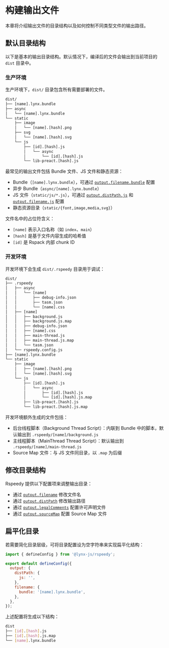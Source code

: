 # 构建输出文件

本章将介绍输出文件的目录结构以及如何控制不同类型文件的输出路径。

## 默认目录结构

以下是基本的输出目录结构。默认情况下，编译后的文件会输出到当前项目的 `dist` 目录中。

### 生产环境

生产环境下，`dist/` 目录包含所有需要部署的文件。

```txt
dist/
├── [name].lynx.bundle
├── async
│   └── [name].lynx.bundle
└── static
    ├── image
    │   └── [name].[hash].png
    ├── svg
    │   └── [name].[hash].svg
    └── js
        ├── [id].[hash].js
        │   └── async
        │       └── [id].[hash].js
        └── lib-preact.[hash].js
```

最常见的输出文件包括 Bundle 文件、JS 文件和静态资源：

- Bundle（`[name].lynx.bundle`），可通过 [`output.filename.bundle`] 配置
- 异步 Bundle（`async/[name].lynx.bundle`）
- JS 文件（`static/js/*.js`），可通过 [`output.distPath.js`] 和 [`output.filename.js`] 配置
- 静态资源目录（`static/{font,image,media,svg}`）

文件名中的占位符含义：

- `[name]` 表示入口名称（如 `index`、`main`）
- `[hash]` 是基于文件内容生成的哈希值
- `[id]` 是 Rspack 内部 chunk ID

### 开发环境

开发环境下会生成 `dist/.rspeedy` 目录用于调试：

```txt
dist/
├── .rspeedy
│   ├── async
│   │   └── [name]
│   │       ├── debug-info.json
│   │       ├── tasm.json
│   │       └── [name].css
│   ├── [name]
│   │   ├── background.js
│   │   ├── background.js.map
│   │   ├── debug-info.json
│   │   ├── [name].css
│   │   ├── main-thread.js
│   │   ├── main-thread.js.map
│   │   └── tasm.json
│   └── rspeedy.config.js
├── [name].lynx.bundle
└── static
    ├── image
    │   ├── [name].[hash].png
    │   └── [name].[hash].svg
    └── js
        ├── [id].[hash].js
        │   └── async
        │       ├── [id].[hash].js
        │       └── [id].[hash].js.map
        ├── lib-preact.[hash].js
        └── lib-preact.[hash].js.map
```

开发环境额外生成的文件包括：

- 后台线程脚本（Background Thread Script）：内联到 Bundle 中的脚本，默认输出到 `.rspeedy/[name]/background.js`
- 主线程脚本（MainThread Thread Script）：默认输出到 `.rspeedy/[name]/main-thread.js`
- Source Map 文件：与 JS 文件同目录，以 `.map` 为后缀

## 修改目录结构

Rspeedy 提供以下配置项来调整输出目录：

- 通过 [`output.filename`] 修改文件名
- 通过 [`output.distPath`] 修改输出路径
- 通过 [`output.legalComments`] 配置许可声明文件
- 通过 [`output.sourceMap`] 配置 Source Map 文件

## 扁平化目录

若需要简化目录层级，可将目录配置设为空字符串来实现扁平化结构：

```js
import { defineConfig } from '@lynx-js/rspeedy';

export default defineConfig({
  output: {
    distPath: {
      js: '',
    },
    filename: {
      bundle: '[name].lynx.bundle',
    },
  },
});
```

上述配置将生成以下结构：

```bash
dist
├── [id].[hash].js
├── [id].[hash].js.map
└── [name].lynx.bundle
```

[`output.filename`]: ../../api/rspeedy/rspeedy.output.filename
[`output.filename.js`]: ../../api/rspeedy/rspeedy.filename.js
[`output.filename.bundle`]: ../../api/rspeedy/rspeedy.filename.bundle
[`output.distPath`]: ../../api/rspeedy/rspeedy.output.distpath
[`output.distPath.js`]: ../../api/rspeedy/rspeedy.distpath.js
[`output.legalComments`]: ../../api/rspeedy/rspeedy.output.legalcomments
[`output.sourceMap`]: ../../api/rspeedy/rspeedy.output.sourcemap
